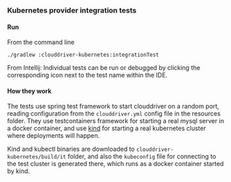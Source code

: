 ### Kubernetes provider integration tests

#### Run

From the command line
```shell
./gradlew :clouddriver-kubernetes:integrationTest
```

From Intellij: Individual tests can be run or debugged by clicking the corresponding icon next to the test name within the IDE.


#### How they work

The tests use spring test framework to start clouddriver on a random port, reading configuration from the `clouddriver.yml` config file in the resources folder. They use testcontainers framework for starting a real mysql server in a docker container, and use [kind](https://kind.sigs.k8s.io) for starting a real kubernetes cluster where deployments will happen.

Kind and kubectl binaries are downloaded to `clouddriver-kubernetes/build/it` folder, and also the `kubeconfig` file for connecting to the test cluster is generated there, which runs as a docker container started by kind.

